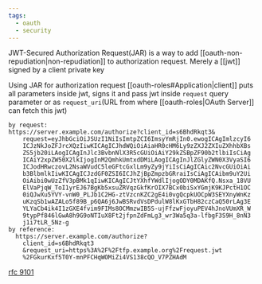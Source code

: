 ```yaml
---
tags:
  - oauth
  - security
---
```

JWT-Secured Authorization Request(JAR) is a way to add [[oauth-non-repudiation|non-repudiation]] to authorization request. Merely a [[jwt]] signed by a client private key

Using JAR for authorization request [[oauth-roles#Application|client]] puts all parameters inside jwt, signs it and pass jwt inside `request` query parameter or as `request_uri`(URL from where [[oauth-roles|OAuth Server]] can fetch this jwt)

```
by request:
https://server.example.com/authorize?client_id=s6BhdRkqt3&
    request=eyJhbGciOiJSUzI1NiIsImtpZCI6ImsyYmRjIn0.ewogICAgImlzcyI6
    ICJzNkJoZFJrcXQzIiwKICAgICJhdWQiOiAiaHR0cHM6Ly9zZXJ2ZXIuZXhhbXBs
    ZS5jb20iLAogICAgInJlc3BvbnNlX3R5cGUiOiAiY29kZSBpZF90b2tlbiIsCiAg
    ICAiY2xpZW50X2lkIjogInM2QmhkUmtxdDMiLAogICAgInJlZGlyZWN0X3VyaSI6
    ICJodHRwczovL2NsaWVudC5leGFtcGxlLm9yZy9jYiIsCiAgICAic2NvcGUiOiAi
    b3BlbmlkIiwKICAgICJzdGF0ZSI6ICJhZjBpZmpzbGRraiIsCiAgICAibm9uY2Ui
    OiAibi0wUzZfV3pBMk1qIiwKICAgICJtYXhfYWdlIjogODY0MDAKfQ.Nsxa_18VU
    ElVaPjqW_ToI1yrEJ67BgKb5xsuZRVqzGkfKrOIX7BCx0biSxYGmjK9KJPctH1OC
    0iQJwXu5YVY-vnW0_PLJb1C2HG-ztVzcnKZC2gE4i0vgQcpkUOCpW3SEYXnyWnKz
    uKzqSb1wAZALo5f89B_p6QA6j6JwBSRvdVsDPdulW8lKxGTbH82czCaQ50rLAg3E
    YLYaCb4ik4I1zGXE4fvim9FIMs8OCMmzwIB5S-ujFfzwFjoyuPEV4hJnoVUmXR_W
    9typPf846lGwA8h9G9oNTIuX8Ft2jfpnZdFmLg3_wr3Wa5q3a-lfbgF3S9H_8nN3
    j1i7tLR_5Nz-g
by reference:
  https://server.example.com/authorize?
    client_id=s6BhdRkqt3
    &request_uri=https%3A%2F%2Ftfp.example.org%2Frequest.jwt
    %2FGkurKxf5T0Y-mnPFCHqWOMiZi4VS138cQO_V7PZHAdM
```

[rfc 9101](https://datatracker.ietf.org/doc/html/rfc9101)